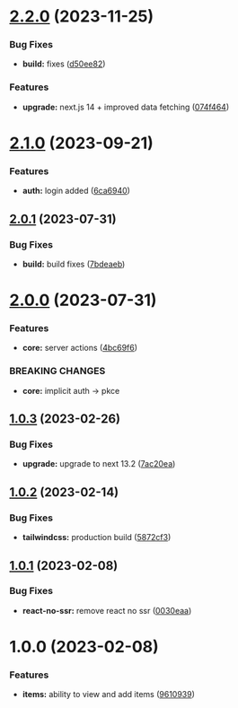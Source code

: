 # [2.2.0](https://github.com/imbhargav5/nextbase-nextjs13-supabase-starter/compare/v2.1.0...v2.2.0) (2023-11-25)

### Bug Fixes

- **build:** fixes ([d50ee82](https://github.com/imbhargav5/nextbase-nextjs13-supabase-starter/commit/d50ee82a3d766b584a2fc66ea1a4b9409f83e8fc))

### Features

- **upgrade:** next.js 14 + improved data fetching ([074f464](https://github.com/imbhargav5/nextbase-nextjs13-supabase-starter/commit/074f464b00778918c2e2cd14f470272067e0d2d3))

# [2.1.0](https://github.com/imbhargav5/nextbase-nextjs13-supabase-starter/compare/v2.0.1...v2.1.0) (2023-09-21)

### Features

- **auth:** login added ([6ca6940](https://github.com/imbhargav5/nextbase-nextjs13-supabase-starter/commit/6ca6940aa2a22e75daf807573afd8057db000808))

## [2.0.1](https://github.com/imbhargav5/nextbase-nextjs13-supabase-starter/compare/v2.0.0...v2.0.1) (2023-07-31)

### Bug Fixes

- **build:** build fixes ([7bdeaeb](https://github.com/imbhargav5/nextbase-nextjs13-supabase-starter/commit/7bdeaeb4cc8581a7027919ac04b957a6f941c6d0))

# [2.0.0](https://github.com/imbhargav5/nextbase-nextjs13-supabase-starter/compare/v1.0.3...v2.0.0) (2023-07-31)

### Features

- **core:** server actions ([4bc69f6](https://github.com/imbhargav5/nextbase-nextjs13-supabase-starter/commit/4bc69f6c90a61e097635f4871520e4cde55736fc))

### BREAKING CHANGES

- **core:** implicit auth -> pkce

## [1.0.3](https://github.com/imbhargav5/nextbase-nextjs13-supabase-starter/compare/v1.0.2...v1.0.3) (2023-02-26)

### Bug Fixes

- **upgrade:** upgrade to next 13.2 ([7ac20ea](https://github.com/imbhargav5/nextbase-nextjs13-supabase-starter/commit/7ac20ea9926645d85120f19c81aeb8184f25fe97))

## [1.0.2](https://github.com/imbhargav5/nextbase-nextjs13-supabase-starter/compare/v1.0.1...v1.0.2) (2023-02-14)

### Bug Fixes

- **tailwindcss:** production build ([5872cf3](https://github.com/imbhargav5/nextbase-nextjs13-supabase-starter/commit/5872cf38a4d704ecf319d0d12c4ca211e2dc17b4))

## [1.0.1](https://github.com/imbhargav5/nextbase-nextjs13-supabase-starter/compare/v1.0.0...v1.0.1) (2023-02-08)

### Bug Fixes

- **react-no-ssr:** remove react no ssr ([0030eaa](https://github.com/imbhargav5/nextbase-nextjs13-supabase-starter/commit/0030eaab147b3f4184c42dca160d8030bb944cfe))

# 1.0.0 (2023-02-08)

### Features

- **items:** ability to view and add items ([9610939](https://github.com/imbhargav5/nextbase-nextjs13-supabase-starter/commit/9610939028ecd510757c3d89ab2124c3d452bb64))
